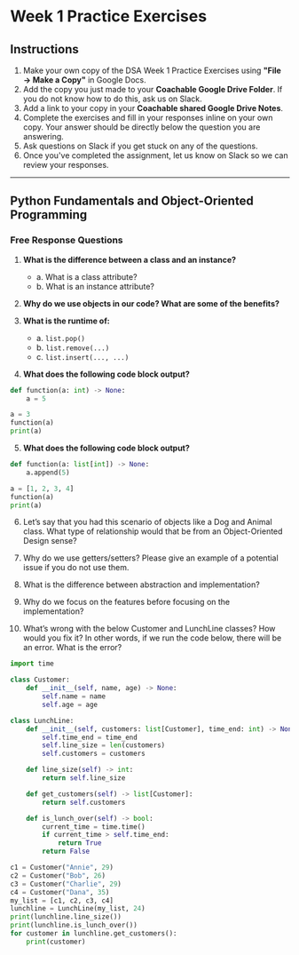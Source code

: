 # Week 1 Practice Exercises

## Instructions

1. Make your own copy of the DSA Week 1 Practice Exercises using **"File → Make a Copy"** in Google Docs.
2. Add the copy you just made to your **Coachable Google Drive Folder**. If you do not know how to do this, ask us on Slack.
3. Add a link to your copy in your **Coachable shared Google Drive Notes**.
4. Complete the exercises and fill in your responses inline on your own copy. Your answer should be directly below the question you are answering.
5. Ask questions on Slack if you get stuck on any of the questions.
6. Once you've completed the assignment, let us know on Slack so we can review your responses.

---

## Python Fundamentals and Object-Oriented Programming

### Free Response Questions

1. **What is the difference between a class and an instance?**
   - a. What is a class attribute?
   - b. What is an instance attribute?

2. **Why do we use objects in our code? What are some of the benefits?**

3. **What is the runtime of:**
   - a. `list.pop()`
   - b. `list.remove(...)`
   - c. `list.insert(..., ...)`

4. **What does the following code block output?**
   
```python
def function(a: int) -> None:
    a = 5

a = 3
function(a)
print(a)
```


5. **What does the following code block output?** 

```python
def function(a: list[int]) -> None:
    a.append(5)

a = [1, 2, 3, 4]
function(a)
print(a)
```

6. Let’s say that you had this scenario of objects like a Dog and Animal class. What type of relationship would that be from an Object-Oriented Design sense?

7. Why do we use getters/setters? Please give an example of a potential issue if you do not use them.

8. What is the difference between abstraction and implementation?

9. Why do we focus on the features before focusing on the implementation?

10. What’s wrong with the below Customer and LunchLine classes? How would you fix it? In other words, if we run the code below, there will be an error. What is the error?

```python
import time

class Customer:
    def __init__(self, name, age) -> None:
        self.name = name
        self.age = age

class LunchLine:
    def __init__(self, customers: list[Customer], time_end: int) -> None:
        self.time_end = time_end
        self.line_size = len(customers)
        self.customers = customers

    def line_size(self) -> int:
        return self.line_size

    def get_customers(self) -> list[Customer]:
        return self.customers

    def is_lunch_over(self) -> bool:
        current_time = time.time()
        if current_time > self.time_end:
            return True
        return False

c1 = Customer("Annie", 29)
c2 = Customer("Bob", 26)
c3 = Customer("Charlie", 29)
c4 = Customer("Dana", 35)
my_list = [c1, c2, c3, c4]
lunchline = LunchLine(my_list, 24)
print(lunchline.line_size())
print(lunchline.is_lunch_over())
for customer in lunchline.get_customers():
    print(customer)
```